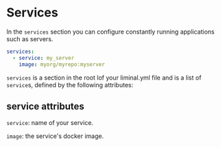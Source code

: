 <!--
Licensed to the Apache Software Foundation (ASF) under one
or more contributor license agreements.  See the NOTICE file
distributed with this work for additional information
regarding copyright ownership.  The ASF licenses this file
to you under the Apache License, Version 2.0 (the
"License"); you may not use this file except in compliance
with the License.  You may obtain a copy of the License at

  http://www.apache.org/licenses/LICENSE-2.0

Unless required by applicable law or agreed to in writing,
software distributed under the License is distributed on an
"AS IS" BASIS, WITHOUT WARRANTIES OR CONDITIONS OF ANY
KIND, either express or implied.  See the License for the
specific language governing permissions and limitations
under the License.
-->

# Services

In the `services` section you can configure constantly running applications such as
servers.

```yaml
services:
  - service: my_server
    image: myorg/myrepo:myserver
```

`services` is a section in the root lof your liminal.yml file and is a list of `service`s, defined
by the following attributes:

## service attributes

`service`: name of your service.

`image`: the service's docker image.
